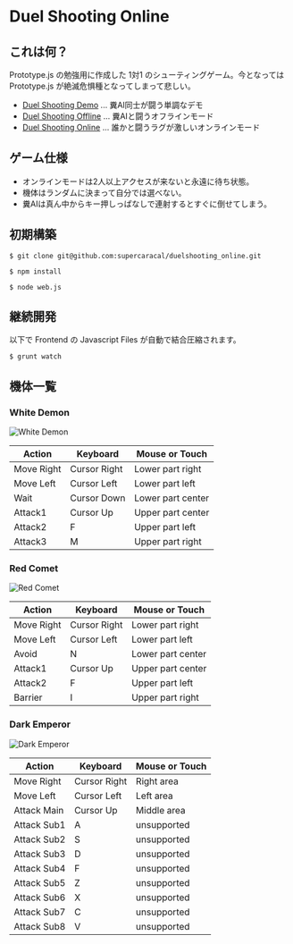 # Duel Shooting Online

## これは何？

Prototype.js の勉強用に作成した 1対1 のシューティングゲーム。今となっては Prototype.js が絶滅危惧種となってしまって悲しい。

* [Duel Shooting Demo](http://codepen.io/supercaracal/pen/QyNZEL) ... 糞AI同士が闘う単調なデモ
* [Duel Shooting Offline](http://duel-shooting.herokuapp.com/) ... 糞AIと闘うオフラインモード
* [Duel Shooting Online](http://duelshooting-online.herokuapp.com/) ... 誰かと闘うラグが激しいオンラインモード

## ゲーム仕様

* オンラインモードは2人以上アクセスが来ないと永遠に待ち状態。
* 機体はランダムに決まって自分では選べない。
* 糞AIは真ん中からキー押しっぱなしで連射するとすぐに倒せてしまう。

## 初期構築

```
$ git clone git@github.com:supercaracal/duelshooting_online.git
```

```
$ npm install
```

```
$ node web.js
```

## 継続開発

以下で Frontend の Javascript Files が自動で結合圧縮されます。

```
$ grunt watch
```

## 機体一覧

### White Demon

![White Demon](https://github.com/supercaracal/duelshooting_online/raw/master/img/white-demon.gif)

| Action     | Keyboard     | Mouse or Touch    |
|------------|--------------|-------------------|
| Move Right | Cursor Right | Lower part right  |
| Move Left  | Cursor Left  | Lower part left   |
| Wait       | Cursor Down  | Lower part center |
| Attack1    | Cursor Up    | Upper part center |
| Attack2    | F            | Upper part left   |
| Attack3    | M            | Upper part right  |

### Red Comet

![Red Comet](https://github.com/supercaracal/duelshooting_online/raw/master/img/red-comet.gif)

| Action     | Keyboard     | Mouse or Touch    |
|------------|--------------|-------------------|
| Move Right | Cursor Right | Lower part right  |
| Move Left  | Cursor Left  | Lower part left   |
| Avoid      | N            | Lower part center |
| Attack1    | Cursor Up    | Upper part center |
| Attack2    | F            | Upper part left   |
| Barrier    | I            | Upper part right  |

### Dark Emperor

![Dark Emperor](https://github.com/supercaracal/duelshooting_online/raw/master/img/dark-emperor.gif)

| Action      | Keyboard     | Mouse or Touch    |
|-------------|--------------|-------------------|
| Move Right  | Cursor Right | Right area        |
| Move Left   | Cursor Left  | Left area         |
| Attack Main | Cursor Up    | Middle area       |
| Attack Sub1 | A            | unsupported       |
| Attack Sub2 | S            | unsupported       |
| Attack Sub3 | D            | unsupported       |
| Attack Sub4 | F            | unsupported       |
| Attack Sub5 | Z            | unsupported       |
| Attack Sub6 | X            | unsupported       |
| Attack Sub7 | C            | unsupported       |
| Attack Sub8 | V            | unsupported       |
